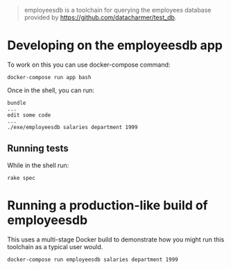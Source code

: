 > employeesdb is a toolchain for querying the employees database provided by https://github.com/datacharmer/test_db.

# Developing on the employeesdb app

To work on this you can use docker-compose command:

```
docker-compose run app bash
```

Once in the shell, you can run:

```
bundle
...
edit some code
...
./exe/employeesdb salaries department 1999
```

## Running tests

While in the shell run:

```
rake spec
```

# Running a production-like build of employeesdb

This uses a multi-stage Docker build to demonstrate how you might run this toolchain as a typical user would.

```
docker-compose run employeesdb salaries department 1999
```
